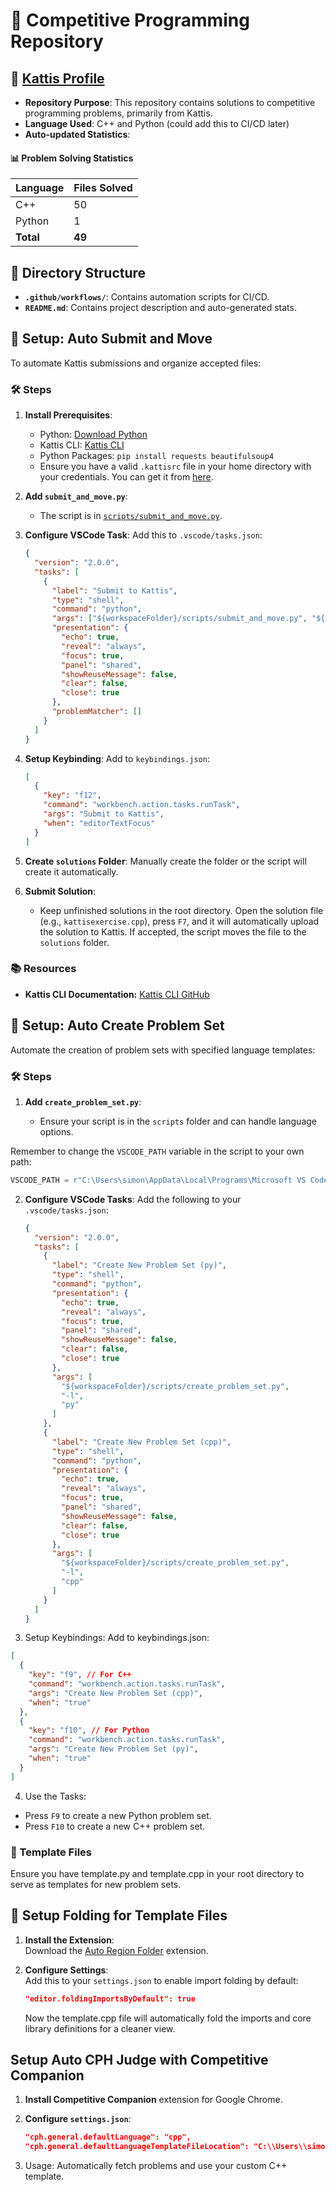 # 🌟 Competitive Programming Repository

## 🔗 [Kattis Profile](https://open.kattis.com/users/simon-winther-albertsen)

- **Repository Purpose**: This repository contains solutions to competitive programming problems, primarily from Kattis.
- **Language Used**: C++ and Python (could add this to CI/CD later)
- **Auto-updated Statistics**:

<!-- START_SOLVED_STATS -->
#### 📊 Problem Solving Statistics

| Language | Files Solved |
|----------|--------------|
| C++ | 50 |
| Python | 1 |
| **Total** | **49** |

<!-- END_SOLVED_STATS -->

## 📂 Directory Structure

- **`.github/workflows/`**: Contains automation scripts for CI/CD.
- **`README.md`**: Contains project description and auto-generated stats.

## 🔧 Setup: Auto Submit and Move

To automate Kattis submissions and organize accepted files:

### 🛠️ Steps

1. **Install Prerequisites**:

   - Python: [Download Python](https://www.python.org/downloads/)
   - Kattis CLI: [Kattis CLI](https://github.com/kattis/kattis-cli)
   - Python Packages: `pip install requests beautifulsoup4`
   - Ensure you have a valid `.kattisrc` file in your home directory with your credentials. You can get it from [here](https://open.kattis.com/info/submit).

2. **Add `submit_and_move.py`**:

   - The script is in [`scripts/submit_and_move.py`](https://github.com/simonsejse/competitive_programming/blob/main/scripts/submit_and_move.py).

3. **Configure VSCode Task**:
   Add this to `.vscode/tasks.json`:

   ```json
   {
     "version": "2.0.0",
     "tasks": [
       {
         "label": "Submit to Kattis",
         "type": "shell",
         "command": "python",
         "args": ["${workspaceFolder}/scripts/submit_and_move.py", "${file}"],
         "presentation": {
           "echo": true,
           "reveal": "always",
           "focus": true,
           "panel": "shared",
           "showReuseMessage": false,
           "clear": false,
           "close": true
         },
         "problemMatcher": []
       }
     ]
   }
   ```

4. **Setup Keybinding**:
   Add to `keybindings.json`:

   ```json
   [
     {
       "key": "f12",
       "command": "workbench.action.tasks.runTask",
       "args": "Submit to Kattis",
       "when": "editorTextFocus"
     }
   ]
   ```

5. **Create `solutions` Folder**:
   Manually create the folder or the script will create it automatically.

6. **Submit Solution**:
   - Keep unfinished solutions in the root directory. Open the solution file (e.g., `kattisexercise.cpp`), press `F7`, and it will automatically upload the solution to Kattis. If accepted, the script moves the file to the `solutions` folder.

### 📚 Resources

- **Kattis CLI Documentation:** [Kattis CLI GitHub](https://github.com/kattis/kattis-cli)

## 🔧 Setup: Auto Create Problem Set

Automate the creation of problem sets with specified language templates:

### 🛠️ Steps

1. **Add `create_problem_set.py`**:

   - Ensure your script is in the `scripts` folder and can handle language options.

Remember to change the `VSCODE_PATH` variable in the script to your own path:

```python
VSCODE_PATH = r"C:\Users\simon\AppData\Local\Programs\Microsoft VS Code\Code.exe" #Remember to change this to your own path
```

2. **Configure VSCode Tasks**:
   Add the following to your `.vscode/tasks.json`:

   ```json
   {
     "version": "2.0.0",
     "tasks": [
       {
         "label": "Create New Problem Set (py)",
         "type": "shell",
         "command": "python",
         "presentation": {
           "echo": true,
           "reveal": "always",
           "focus": true,
           "panel": "shared",
           "showReuseMessage": false,
           "clear": false,
           "close": true
         },
         "args": [
           "${workspaceFolder}/scripts/create_problem_set.py",
           "-l",
           "py"
         ]
       },
       {
         "label": "Create New Problem Set (cpp)",
         "type": "shell",
         "command": "python",
         "presentation": {
           "echo": true,
           "reveal": "always",
           "focus": true,
           "panel": "shared",
           "showReuseMessage": false,
           "clear": false,
           "close": true
         },
         "args": [
           "${workspaceFolder}/scripts/create_problem_set.py",
           "-l",
           "cpp"
         ]
       }
     ]
   }
   ```

3. Setup Keybindings: Add to keybindings.json:

```json
[
  {
    "key": "f9", // For C++
    "command": "workbench.action.tasks.runTask",
    "args": "Create New Problem Set (cpp)",
    "when": "true"
  },
  {
    "key": "f10", // For Python
    "command": "workbench.action.tasks.runTask",
    "args": "Create New Problem Set (py)",
    "when": "true"
  }
]
```

4. Use the Tasks:

- Press `F9` to create a new Python problem set.
- Press `F10` to create a new C++ problem set.

### 📂 Template Files

Ensure you have template.py and template.cpp in your root directory to serve as templates for new problem sets.

## 🔧 Setup Folding for Template Files

1. **Install the Extension**:  
   Download the [Auto Region Folder](https://marketplace.visualstudio.com/items?itemName=DNEK.auto-region-folder) extension.

2. **Configure Settings**:  
    Add this to your `settings.json` to enable import folding by default:

   ```json
   "editor.foldingImportsByDefault": true
   ```

   Now the template.cpp file will automatically fold the imports and core library definitions for a cleaner view.

## Setup Auto CPH Judge with Competitive Companion

1. **Install Competitive Companion** extension for Google Chrome.
2. **Configure `settings.json`**:

   ```json
   "cph.general.defaultLanguage": "cpp",
   "cph.general.defaultLanguageTemplateFileLocation": "C:\\Users\\simon\\dev\\GitHub\\competetive-programming\\templates\\template.cpp"
   ```

3. Usage:
   Automatically fetch problems and use your custom C++ template.
